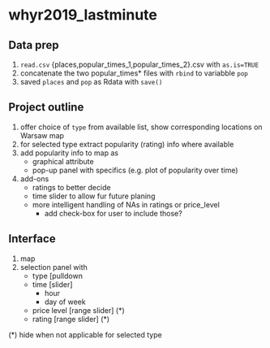 # whyr2019_lastminute

## Data prep
1. `read.csv` {places,popular_times_1,popular_times_2}.csv with `as.is=TRUE`
2. concatenate the two popular_times* files with `rbind` to variabble `pop`
3. saved `places` and `pop` as Rdata with `save()`

## Project outline
1. offer choice of `type` from available list, show corresponding locations on Warsaw map
2. for selected type extract popularity (rating) info where available
3. add popularity info to map as
   - graphical attribute
   - pop-up panel with specifics (e.g. plot of popularity over time)
4. add-ons
   - ratings to better decide
   - time slider to allow fur future planing
   - more intelligent handling of NAs in ratings or price_level
       - add check-box for user to include those?
   
## Interface
1. map
2. selection panel with
    - type [pulldown
    - time [slider]
        - hour
        - day of week
    - price level [range slider]   (*)
    - rating [range slider]   (*)
    
 (*) hide when not applicable for selected type
